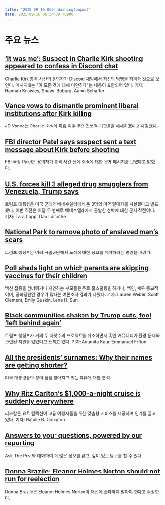 ```yaml
---
title: "2025 09 16 0654 Washingtonpost"
date: 2025-09-16 06:54:08 +0900
---
```


# 주요 뉴스

## [‘It was me’: Suspect in Charlie Kirk shooting appeared to confess in Discord chat](https://www.washingtonpost.com/investigations/2025/09/15/charlie-kirk-shooter-suspect-discord-chat/)
 Charlie Kirk 총격 사건의 용의자가 Discord 채팅에서 자신의 범행을 자백한 것으로 보인다. 메시지에는 "이 모든 것에 대해 미안하다"는 내용이 포함되어 있다.
기자: Hannah Knowles, Shawn Boburg, Aaron Schaffer

## [Vance vows to dismantle prominent liberal institutions after Kirk killing](https://www.washingtonpost.com/politics/2025/09/15/vance-charlie-kirk-podcast-episode/)
 JD Vance는 Charlie Kirk의 죽음 이후 주요 진보적 기관들을 해체하겠다고 다짐했다.

## [FBI director Patel says suspect sent a text message about Kirk before shooting](https://www.washingtonpost.com/nation/2025/09/15/charlie-kirk-shooting-suspect/)
 FBI 국장 Patel은 용의자가 총격 사건 전에 Kirk에 대한 문자 메시지를 보냈다고 밝혔다.

## [U.S. forces kill 3 alleged drug smugglers from Venezuela, Trump says](https://www.washingtonpost.com/national-security/2025/09/15/trump-venezuela-drug-strike/)
 트럼프 대통령은 미국 군대가 베네수엘라에서 온 3명의 마약 밀매자를 사살했다고 발표했다. 이번 작전은 이달 두 번째로 베네수엘라에서 출발한 선박에 대한 군사 작전이다.
기자: Tara Copp, Dan Lamothe

## [National Park to remove photo of enslaved man’s scars](https://www.washingtonpost.com/climate-environment/2025/09/15/national-parks-slavery-information-removal/)
 트럼프 행정부는 여러 국립공원에서 노예에 대한 정보를 제거하라는 명령을 내렸다.

## [Poll sheds light on which parents are skipping vaccines for their children](https://www.washingtonpost.com/health/2025/09/15/childhood-vaccines-parents-post-kff-poll/)
 백신 접종을 건너뛰거나 지연하는 부모들은 주로 홈스쿨링을 하거나, 백인, 매우 종교적이며, 공화당원인 경우가 많다는 여론조사 결과가 나왔다.
기자: Lauren Weber, Scott Clement, Emily Guskin, Lena H. Sun

## [Black communities shaken by Trump cuts, feel ‘left behind again’](https://www.washingtonpost.com/nation/2025/09/15/trump-environmental-justice-climate-health/)
 트럼프 행정부가 거의 두 자릿수의 프로젝트를 취소하면서 흑인 커뮤니티가 환경 문제와 관련된 지원을 잃었다고 느끼고 있다.
기자: Anumita Kaur, Emmanuel Felton

## [All the presidents’ surnames: Why their names are getting shorter?](https://www.washingtonpost.com/business/2025/09/12/eisenhower-bush-presidents-shorter-names/)
 미국 대통령들의 성이 점점 짧아지고 있는 이유에 대한 분석.

## [Why Ritz Carlton’s $1,000-a-night cruise is suddenly everywhere](https://www.washingtonpost.com/travel/2025/09/15/ritz-carlton-yacht-collection/)
 리츠칼튼 요트 컬렉션이 고급 여행자들을 위한 맞춤형 서비스를 제공하며 인기를 끌고 있다.
기자: Natalie B. Compton

## [Answers to your questions, powered by our reporting](https://www.washingtonpost.com/ask-the-post-ai/)
 Ask The Post와 대화하여 더 많은 정보를 얻고, 깊이 있는 탐구를 할 수 있다.

## [Donna Brazile: Eleanor Holmes Norton should not run for reelection](https://www.washingtonpost.com/opinions/2025/09/15/donna-brazile-eleanor-holmes-norton-reelection/)
 Donna Brazile은 Eleanor Holmes Norton이 재선에 출마하지 말아야 한다고 주장한다.
